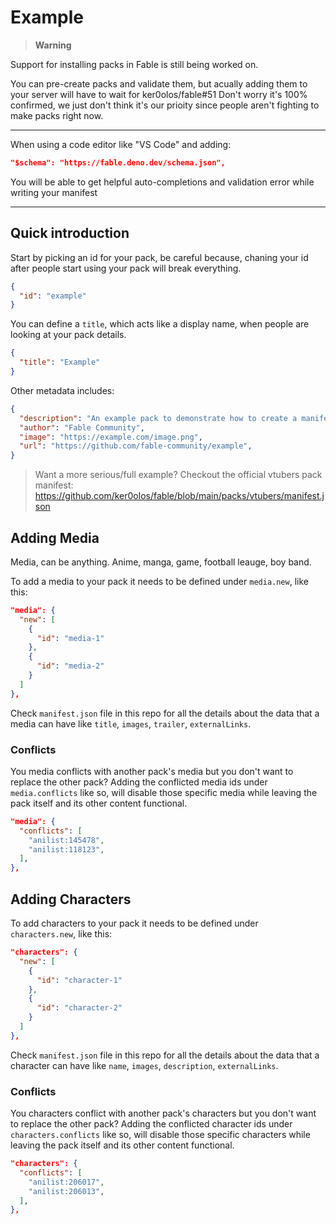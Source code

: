 # Example

> **Warning**

Support for installing packs in Fable is still being worked on.

You can pre-create packs and validate them, but acually adding them to your server will have to wait for ker0olos/fable#51
Don't worry it's 100% confirmed, we just don't think it's our prioity since people aren't fighting to make packs right now.

---

When using a code editor like "VS Code" and adding:

```json
"$schema": "https://fable.deno.dev/schema.json",
```

You will be able to get helpful auto-completions and validation error while writing your manifest

---

## Quick introduction

Start by picking an id for your pack, be careful because, chaning your id after people start using your pack will break everything.

```json
{
  "id": "example"
}
```

You can define a `title`, which acts like a display name, when people are looking at your pack details.

```json
{
  "title": "Example"
}
```

Other metadata includes:

```json
{
  "description": "An example pack to demonstrate how to create a manifest",
  "author": "Fable Community",
  "image": "https://example.com/image.png",
  "url": "https://github.com/fable-community/example",
}
```

> Want a more serious/full example? Checkout the official vtubers pack manifest:  
> https://github.com/ker0olos/fable/blob/main/packs/vtubers/manifest.json

## Adding Media

Media, can be anything. Anime, manga, game, football leauge, boy band.

To add a media to your pack it needs to be defined under `media.new`, like this: 

```json
"media": {
  "new": [
    {
      "id": "media-1"
    },
    {
      "id": "media-2"
    }
  ]
},
```

Check `manifest.json` file in this repo for all the details about the data that a media can have like `title`, `images`, `trailer`, `externalLinks`.

### Conflicts

You media conflicts with another pack's media but you don't want to replace the other pack? Adding the conflicted media ids under `media.conflicts` like so, will disable those specific media while leaving the pack itself and its other content functional.

```json
"media": {
  "conflicts": [
    "anilist:145478",
    "anilist:118123",
  ],
},
```

## Adding Characters

To add characters to your pack it needs to be defined under `characters.new`, like this: 

```json
"characters": {
  "new": [
    {
      "id": "character-1"
    },
    {
      "id": "character-2"
    }
  ]
},
```

Check `manifest.json` file in this repo for all the details about the data that a character can have like `name`, `images`, `description`, `externalLinks`.

### Conflicts

You characters conflict with another pack's characters but you don't want to replace the other pack? Adding the conflicted character ids under `characters.conflicts` like so, will disable those specific characters while leaving the pack itself and its other content functional.

```json
"characters": {
  "conflicts": [
    "anilist:206017",
    "anilist:206013",
  ],
},
```
